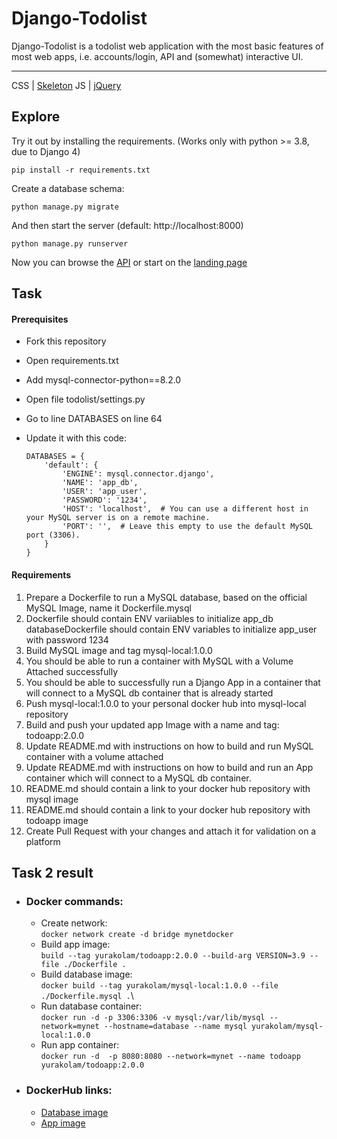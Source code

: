 # Django-Todolist

Django-Todolist is a todolist web application with the most basic features of most web apps, i.e. accounts/login, API and (somewhat) interactive UI.

---
CSS | [Skeleton](http://getskeleton.com/)
JS  | [jQuery](https://jquery.com/)

## Explore
Try it out by installing the requirements. (Works only with python >= 3.8, due to Django 4)

    pip install -r requirements.txt

Create a database schema:

    python manage.py migrate

And then start the server (default: http://localhost:8000)

    python manage.py runserver


Now you can browse the [API](http://localhost:8000/api/)
or start on the [landing page](http://localhost:8000/)

## Task
#### Prerequisites
- Fork this repository
- Open requirements.txt
- Add mysql-connector-python==8.2.0
- Open file todolist/settings.py
- Go to line DATABASES on line 64
- Update it with this code:

    ```
    DATABASES = {
        'default': {
            'ENGINE': mysql.connector.django',
            'NAME': 'app_db',
            'USER': 'app_user',
            'PASSWORD': '1234',
            'HOST': 'localhost',  # You can use a different host in your MySQL server is on a remote machine.
            'PORT': '',  # Leave this empty to use the default MySQL port (3306).
        }
    }

    ```
#### Requirements
1. Prepare a Dockerfile to run a MySQL database, based on the official MySQL Image, name it Dockerfile.mysql
2. Dockerfile should contain ENV variіables to initialize app_db databaseDockerfile should contain ENV variables to initialize app_user with password 1234
3. Build MySQL image and tag mysql-local:1.0.0
4. You should be able to run a container with MySQL with a Volume Attached successfully
5. You should be able to successfully run a Django App in a container that will connect to a MySQL db container that is already started
6. Push mysql-local:1.0.0 to your personal docker hub into mysql-local repository
7. Build and push your updated app Image with a name and tag: todoapp:2.0.0
8. Update README.md with instructions on how to build and run MySQL container with a volume attached
9. Update README.md with instructions on how to build and run an App container which will connect to a MySQL db container.
10. README.md should contain a link to your docker hub repository with mysql image
11. README.md should contain a link to your docker hub repository with todoapp image
12. Create Pull Request with your changes and attach it for validation on a platform

## Task 2 result
- ### Docker commands:
    - Create network:\
    `docker network create -d bridge mynetdocker`
    - Build app image:\
    `build --tag yurakolam/todoapp:2.0.0 --build-arg VERSION=3.9 --file ./Dockerfile .`
    - Build database image:\
    `docker build --tag yurakolam/mysql-local:1.0.0 --file ./Dockerfile.mysql .`\
    - Run database container:\
    `docker run -d -p 3306:3306 -v mysql:/var/lib/mysql --network=mynet --hostname=database --name mysql yurakolam/mysql-local:1.0.0`
    - Run app container:\
    `docker run -d  -p 8080:8080 --network=mynet --name todoapp yurakolam/todoapp:2.0.0`
- ### DockerHub links:
    - [Database image](https://hub.docker.com/layers/yurakolam/mysql-local/1.0.0/images/sha256-beffdcf66b55f6e8bcdb4bb45f737973af82c750aa15742b996dbc185dfe73c7?context=repo)
    - [App image](https://hub.docker.com/layers/yurakolam/todoapp/2.0.0/images/sha256-1c1bc8f368098eccea631e187c4ccde02ccd8a5e860255919db071b96fc778e7?context=repo)
    